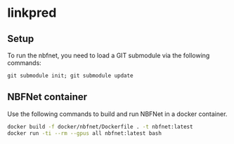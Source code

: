 # linkpred

## Setup
To run the nbfnet, you need to load a GIT submodule via the following commands: 
```
git submodule init; git submodule update 
```

## NBFNet container

Use the following commands to build and run NBFNet in a docker container.

```bash
docker build -f docker/nbfnet/Dockerfile . -t nbfnet:latest
docker run -ti --rm --gpus all nbfnet:latest bash
```
